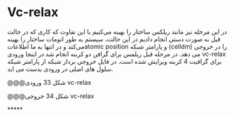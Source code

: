 # 	Vc-relax

در این مرحله نیز مانند ریلکس ساختار را بهینه می‌کنیم با این تفاوت که کاری که در حالت قبل به صورت دستی انجام دادیم در این حالت، سیستم به طور اتومات ساختار را بهینه می‌کند و در انتها به ما اطلاعاتatomic position و پارامتر شبکه \(celldm\) را در خروجی می دهد. در مرحله قبل ریلمس برای گرافن دو کربنه انجام شد در اینجا ورودی vc-relax برای گرافیت 4 کربنه ویرایش شده است. در فایل خروجی بردار شبکه از پارامتر شبکه سلول های اصلی در ورودی بدست می اید.

@@@شکل 33 ورودی vc-relax

@@@شکل 34 خروجی vc-relax

\*\*\*\*\*

